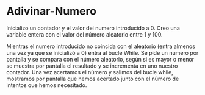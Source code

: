 # Adivinar-Numero

Inicializo un contador y el valor del numero introducido a 0.
Creo una variable entera con el valor del número aleatorio entre 1 y 100.

Mientras el numero introducido no coincida con el aleatorio (entra almenos una vez ya que se inicializó a 0) entra al bucle While.
Se pide un numero por pantalla y se compara con el número aleatorio, según si es mayor o menor se muestra por pantalla el resultado y se incrementa en uno nuestro contador.
Una vez acertamos el número y salimos del bucle while, mostramos por pantalla que hemos acertado junto con el número de intentos que hemos necesitado.
